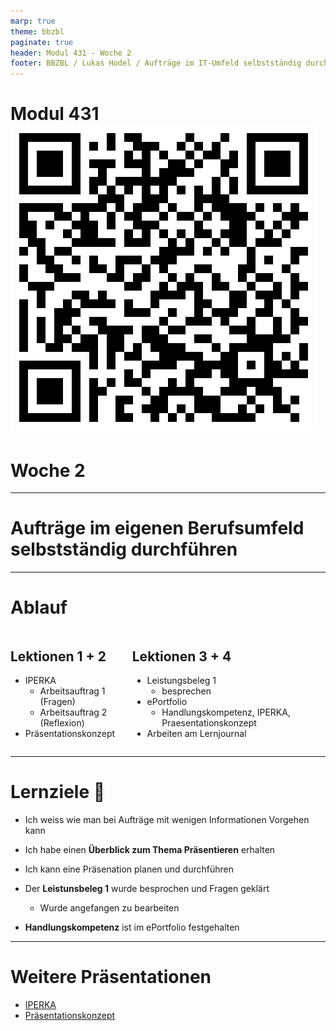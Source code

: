 ```yaml
---
marp: true
theme: bbzbl
paginate: true
header: Modul 431 - Woche 2
footer: BBZBL / Lukas Hodel / Aufträge im IT-Umfeld selbstständig durchführen
---
```


<!-- _class: cover -->

# Modul 431 [![h:120px](./images/qrcode-woche1.svg)](https://codingluke.github.io/bbzbl-modul-431/docs/lektionen/woche-1)
# <!--fit--> Woche 2

---

<!-- _class: big -->

# **Aufträge** im eigenen Berufsumfeld **selbstständig durchführen**

---

# Ablauf

<div class="columns"><div>

## Lektionen **1 + 2**

- IPERKA
  - Arbeitsauftrag 1 (Fragen)
  - Arbeitsauftrag 2 (Reflexion)
- Präsentationskonzept

</div><div>

## Lektionen **3 + 4**

- Leistungsbeleg 1 
  - besprechen
- ePortfolio 
  - Handlungskompetenz, IPERKA, Praesentationskonzept
- Arbeiten am Lernjournal

</div></div>

---

# Lernziele :dart:

- Ich weiss wie man bei Aufträge mit wenigen Informationen Vorgehen kann

- Ich habe einen **Überblick zum Thema Präsentieren** erhalten
- Ich kann eine Präsenation planen und durchführen
- Der **Leistunsbeleg 1** wurde besprochen und Fragen geklärt
  - Wurde angefangen zu bearbeiten
- **Handlungskompetenz** ist im ePortfolio festgehalten

---

# Weitere Präsentationen

- [IPERKA](https://codingluke.github.io/bbzbl-modul-431/slides/iperka)
- [Präsentationskonzept](https://codingluke.github.io/bbzbl-modul-431/slides/praesentationskonzept)
